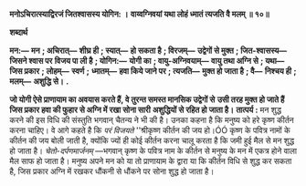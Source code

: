 **मनोऽचिरात्स्याद्विरजं जितश्वासस्य योगिन: ।** **वाय्वग्निवयां यथा लोहं ध्मातं त्यजति वै मलम् ॥ १०॥** 

**शब्दार्थ** 

**मन:—** **मन** **; अचिरात्—** **शीघ्र ही** **; स्यात्—** **हो सकता है** **; विरजम्—** **उद्वेगों से मुक्त** **; जित-श्वासस्य—** **जिसने श्वास पर** **विजय पा ली है** **; योगिन:—** **योगी का** **; वायु-अग्निवयाम्—** **वायु तथा अग्नि से** **; यथा—** **जिस प्रकार** **; लोहम्—** **स्वर्ण** **;** **ध्मातम्—** **हवा किये जाने पर** **; त्यजति—** **मुक्त हो जाता है** **; वै—** **निश्चय ही** **; मलम्—** **अशुद्धि से।** **.** 

**जो योगी ऐसे प्राणायाम का अवयास करते हैं, वे तुरन्त समस्त मानसिक उद्वेगों से** **उसी तरह मुक्त हो जाते हैं जिस प्रकार हवा की फुहार से अग्नि में रखा सोना सारी** **अशुद्धियों से रहित हो जाता है।** **तात्पर्य :** मन शुद्ध करने की इस विधि की संस्तुति भगवान् चैतन्य ने भी की है। उनका कहना है कि मनुष्य को हरे कृष्ण कीर्तन करना चाहिए। वे आगे कहते है कि *परं विजयते*  ''श्रीकृष्ण कीर्तन की जय हो।ÓÓ कृष्ण के पवित्र नामों के कीर्तन की जय बोली जाती है, क्योंकि ज्यों ही कोई कीर्तन करना चालू करता है कि जमी हुई मैल से मन शुद्ध हो जाता है। *चेतो-दर्पणमार्जनम्* —भगवान् कृष्ण के पवित्र नाम के कीर्तन से मनुष्य के मन में एकत्र होने वाला मैल साफ हो जाता है। मनुष्य अपने मन को या तो प्राणायाम के द्वारा या कि कीर्तन विधि से शुद्ध कर सकता है, जिस प्रकार अग्नि में रखकर धौंकनी से धौंकने पर सोना शुद्ध हो जाता है।  